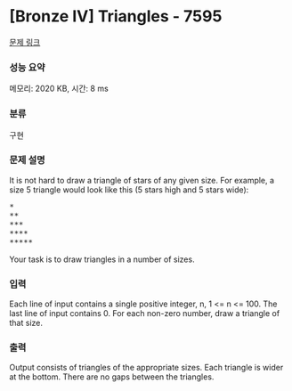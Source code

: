 # [Bronze IV] Triangles - 7595 

[문제 링크](https://www.acmicpc.net/problem/7595) 

### 성능 요약

메모리: 2020 KB, 시간: 8 ms

### 분류

구현

### 문제 설명

<p style="user-select: auto;">It is not hard to draw a triangle of stars of any given size. For example, a size 5 triangle would look like this (5 stars high and 5 stars wide):</p>

<pre style="user-select: auto;">*
**
***
****
*****</pre>

<p style="user-select: auto;">Your task is to draw triangles in a number of sizes. </p>

### 입력 

 <p style="user-select: auto;">Each line of input contains a single positive integer, n, 1 <= n <= 100. The last line of input contains 0. For each non-zero number, draw a triangle of that size. </p>

### 출력 

 <p style="user-select: auto;">Output consists of triangles of the appropriate sizes. Each triangle is wider at the bottom. There are no gaps between the triangles. </p>

